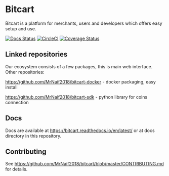 # Bitcart
Bitcart is a platform for merchants, users and developers which offers easy setup and use.

[![Docs Status](https://img.shields.io/readthedocs/bitcart.svg)](https://readthedocs.org/projects/bitcart)
[![CircleCI](https://circleci.com/gh/MrNaif2018/bitcart.svg?style=svg)](https://circleci.com/gh/MrNaif2018/bitcart)
[![Coverage Status](https://coveralls.io/repos/github/MrNaif2018/bitcart/badge.svg?branch=master&kill_cache=1)](https://coveralls.io/github/MrNaif2018/bitcart?branch=master)

Linked repositories
-------------------
Our ecosystem consists of a few packages, this is main web interface.
Other repositories:

https://github.com/MrNaif2018/bitcart-docker - docker packaging, easy install

https://github.com/MrNaif2018/bitcart-sdk - python library for coins connection

Docs
----
Docs are available at https://bitcart.readthedocs.io/en/latest/ or at docs directory in this repository.

Contributing
------------
See https://github.com/MrNaif2018/bitcart/blob/master/CONTRIBUTING.md for details.
